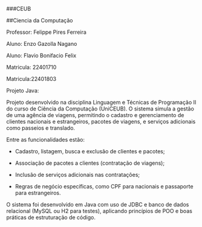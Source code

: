 ###CEUB

##Ciencia da Computação

Professor: Felippe Pires Ferreira

Aluno: Enzo Gazolla Nagano

Aluno: Flavio Bonifacio Felix

Matricula: 22401710

Matricula:22401803

Projeto Java:

Projeto desenvolvido na disciplina Linguagem e Técnicas de Programação II do curso de Ciência da Computação (UniCEUB). O sistema simula a gestão de uma agência de viagens, permitindo o cadastro e gerenciamento de clientes nacionais e estrangeiros, pacotes de viagens, e serviços adicionais como passeios e translado.

Entre as funcionalidades estão:

- Cadastro, listagem, busca e exclusão de clientes e pacotes;

- Associação de pacotes a clientes (contratação de viagens);

- Inclusão de serviços adicionais nas contratações;

- Regras de negócio específicas, como CPF para nacionais e passaporte para estrangeiros.

O sistema foi desenvolvido em Java com uso de JDBC e banco de dados relacional (MySQL ou H2 para testes), aplicando princípios de POO e boas práticas de estruturação de código.